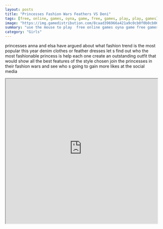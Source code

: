 ```yaml
---
layout: posts
title: "Princesses Fashion Wars Feathers VS Deni"
tags: [free, online, games, oyna, game, free, games, play, play, games]
image: "https://img.gamedistribution.com/8caad396966a421a9c0cb0f0b0cb06a4.jpg"
summary: "use the mouse to play  free online games oyna game free games play play games"
category: "Girls"
---
```


princesses anna and elsa have argued about what fashion trend is the most popular this year denim clothes or feather dresses let s find out who the most fashionable princess is help each one create an outstanding outfit that would show all the best features of the style chosen join the princesses in their fashion wars and see who s going to gain more likes at the social media

<iframe width="100%" height="480px;" src="https://html5.gamedistribution.com/8caad396966a421a9c0cb0f0b0cb06a4/"></iframe>